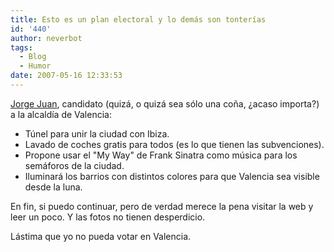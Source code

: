 ```yaml
---
title: Esto es un plan electoral y lo demás son tonterías
id: '440'
author: neverbot
tags:
  - Blog
  - Humor
date: 2007-05-16 12:33:53
---
```


[Jorge Juan](http://www.jorgejuanalcalde.com/), candidato (quizá, o quizá sea sólo una coña, ¿acaso importa?) a la alcaldía de Valencia:

*   Túnel para unir la ciudad con Ibiza.
*   Lavado de coches gratis para todos (es lo que tienen las subvenciones).
*   Propone usar el "My Way" de Frank Sinatra como música para los semáforos de la ciudad.
*   Iluminará los barrios con distintos colores para que Valencia sea visible desde la luna.

En fin, si puedo continuar, pero de verdad merece la pena visitar la web y leer un poco. Y las fotos no tienen desperdicio.

Lástima que yo no pueda votar en Valencia.